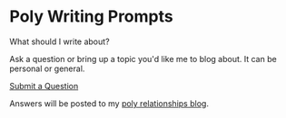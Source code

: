 # Poly Writing Prompts

What should I write about?

Ask a question or bring up a topic you'd like me to blog about. It can be personal or general.

[Submit a Question](https://github.com/chriseppstein/polywritingprompts/issues/new)

Answers will be posted to my [poly relationships blog](http://infiniteloveinfinitetime.ghost.io/).
